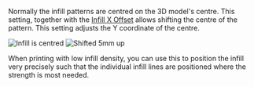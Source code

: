 Normally the infill patterns are centred on the 3D model's centre. This setting, together with the [Infill X Offset](infill_offset_x) allows shifting the centre of the pattern. This setting adjusts the Y coordinate of the centre.

![Infill is centred](infill_offset_xy_0.png)
![Shifted 5mm up](infill_offset_y_5.png)

When printing with low infill density, you can use this to position the infill very precisely such that the individual infill lines are positioned where the strength is most needed.